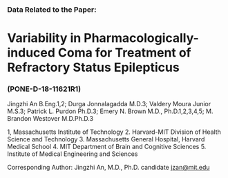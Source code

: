 ### Data Related to the Paper:

# Variability in Pharmacologically-induced Coma for Treatment of Refractory Status Epilepticus
### (PONE-D-18-11621R1)

Jingzhi An B.Eng.1,2; Durga Jonnalagadda M.D.3; Valdery Moura Junior M.S.3; Patrick L. Purdon Ph.D.3; Emery N. Brown M.D., Ph.D.1,2,3,4,5; M. Brandon Westover M.D.Ph.D.3

1, Massachusetts Institute of Technology
2. Harvard-MIT Division of Health Science and Technology
3. Massachusetts General Hospital, Harvard Medical School
4. MIT Department of Brain and Cognitive Sciences
5. Institute of Medical Engineering and Sciences

Corresponding Author:
Jingzhi An, M.D., Ph.D. candidate
jzan@mit.edu
